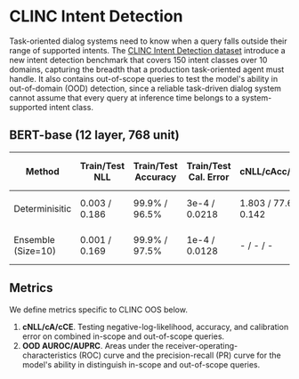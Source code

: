 # CLINC Intent Detection

Task-oriented dialog systems need to know when a query falls outside their range of supported intents. The [CLINC Intent Detection dataset](https://www.tensorflow.org/datasets/catalog/clinc_oos) introduce a new intent detection benchmark that covers 150 intent classes over 10 domains, capturing the breadth that a production task-oriented agent must handle. It also contains out-of-scope queries to test the model's ability in out-of-domain (OOD) detection, since a reliable task-driven dialog system cannot assume that every query at inference time belongs to a system-supported intent class.


## BERT-base (12 layer, 768 unit)

| Method | Train/Test NLL | Train/Test Accuracy | Train/Test Cal. Error | cNLL/cAcc/cECE | OOD AUROC/AUPRC | Train Runtime (hours) | # Parameters |
| ----------- | ----------- | ----------- | ----------- | ----------- | ----------- | ----------- | ----------- |
| Determinisitic | 0.003 / 0.186 | 99.9% / 96.5% | 3e-4 / 0.0218 | 1.803 / 77.6% / 0.142 | 0.942 / 0.853 | 0.8 (8 TPUv3 cores) | 110M |
| Ensemble (Size=10) | 0.001 / 0.169 | 99.9% / 97.5% | 1e-4 / 0.0128 | - / - / - | - / - | 0.8 (80 TPUv3 cores) | 1100M |

## Metrics

We define metrics specific to CLINC OOS below.

1. __cNLL/cA/cCE__. Testing negative-log-likelihood, accuracy, and calibration error on combined in-scope and 
out-of-scope queries.
2. __OOD AUROC/AUPRC__. Areas under the receiver-operating-characteristics (ROC) curve and the precision-recall (PR) curve for the model's ability in distinguish in-scope and out-of-scope queries.
